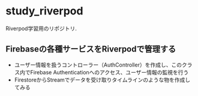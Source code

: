 # study_riverpod

Riverpod学習用のリポジトリ.

## Firebaseの各種サービスをRiverpodで管理する

* ユーザー情報を扱うコントローラー（AuthController）を作成し、このクラス内でFirebase Authenticationへのアクセス、ユーザー情報の監視を行う
* FirestoreからStreamでデータを受け取りタイムラインのような物を作成してみる
